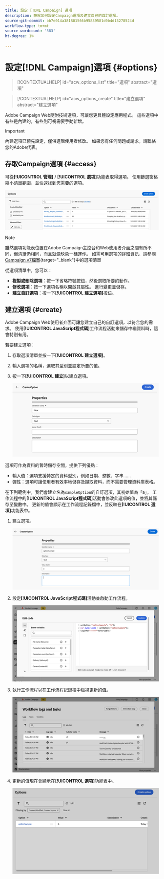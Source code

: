 ```yaml
---
title: 設定 [!DNL Campaign] 選項
description: 瞭解如何設定Campaign選項及建立自己的自訂選項。
source-git-commit: bb7e014a381801566b95839581d0b4d13278524d
workflow-type: tm+mt
source-wordcount: '383'
ht-degree: 1%

---
```



# 設定[!DNL Campaign]選項 {#options}

>[!CONTEXTUALHELP]
>id="acw_options_list"
>title="選項"
>abstract="選項"

>[!CONTEXTUALHELP]
>id="acw_options_create"
>title="建立選項"
>abstract="建立選項"

Adobe Campaign Web隨附技術選項，可讓您更具體設定應用程式。 這些選項中有些是內建的，有些則可視需要手動新增。

>[!IMPORTANT]
>
>內建選項已預先設定，僅供進階使用者修改。 如果您有任何問題或請求，請聯絡您的Adobe代表。

## 存取Campaign選項 {#access}

可從&#x200B;**[!UICONTROL 管理]** / **[!UICONTROL 選項]**&#x200B;功能表取得選項。 使用篩選窗格縮小清單範圍，並快速找到您需要的選項。

![](assets/options-list.png)

>[!NOTE]
>
>雖然選項功能表位置在Adobe Campaign主控台和Web使用者介面之間有所不同，但清單仍相同，而且就像映象一樣運作。 如需可用選項的詳細資訊，請參閱[Campaign v7檔案](https://experienceleague.adobe.com/en/docs/campaign-classic/using/installing-campaign-classic/appendices/configuring-campaign-options){target="_blank"}中的選項清單

從選項清單中，您可以：

* **複製或刪除選項**：按一下省略符號按鈕，然後選取所要的動作。
* **修改選項**：按一下選項名稱以開啟其屬性。 進行變更並儲存。
* **建立自訂選項**：按一下&#x200B;**[!UICONTROL 建立選項]**&#x200B;按鈕。

## 建立選項 {#create}

Adobe Campaign Web使用者介面可讓您建立自己的自訂選項，以符合您的需求。 使用&#x200B;**[!UICONTROL JavaScript程式碼]**&#x200B;工作流程活動來儲存中繼資料時，這會特別有用。

若要建立選項：

1. 存取選項清單並按一下&#x200B;**[!UICONTROL 建立選項]**。
1. 輸入選項的名稱，選取其型別並設定所要的值。
1. 按一下&#x200B;**[!UICONTROL 建立]**&#x200B;以建立選項。

   ![](assets/options-create.png)

選項可作為資料的暫時儲存空間，提供下列優點：

* 輸入值：選項支援特定的資料型別，例如日期、整數、字串……
* 彈性：選項可讓使用者有效率地儲存及擷取資料，而不需要管理資料庫表格。

在下列範例中，我們會建立名為`sampleOption`的自訂選項，其初始值為「a」。 工作流程中的&#x200B;**[!UICONTROL JavaScript程式碼]**&#x200B;活動會修改此選項的值，並將其儲存至變數中。 更新的值會顯示在工作流程記錄檔中，並反映在&#x200B;**[!UICONTROL 選項]**&#x200B;功能表中。

1. 建立選項。

   ![](assets/options-sample-create.png)

1. 設定&#x200B;**[!UICONTROL JavaScript程式碼]**&#x200B;活動並啟動工作流程。

   ![](assets/options-sample-javascript.png)

1. 執行工作流程以在工作流程記錄檔中檢視更新的值。

   ![](assets/options-sample-logs.png)

1. 更新的值現在會顯示在&#x200B;**[!UICONTROL 選項]**&#x200B;功能表中。

   ![](assets/options-sample-updated.png)
